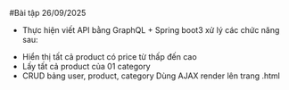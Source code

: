 #Bài tập 26/09/2025
- Thực hiện viết API bằng GraphQL + Spring boot3 xử lý các chức năng sau:
+ Hiển thị tất cả product có price từ thấp đến cao
+ Lấy tất cả product của 01 category
+ CRUD bảng user, product, category
Dùng AJAX render lên trang .html
